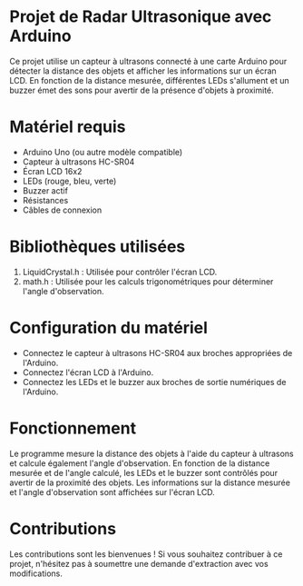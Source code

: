 # Projet de Radar Ultrasonique avec Arduino
Ce projet utilise un capteur à ultrasons connecté à une carte Arduino pour détecter la distance des objets et afficher les informations sur un écran LCD. En fonction de la distance mesurée, différentes LEDs s'allument et un buzzer émet des sons pour avertir de la présence d'objets à proximité.

# Matériel requis
* Arduino Uno (ou autre modèle compatible)
* Capteur à ultrasons HC-SR04
* Écran LCD 16x2
* LEDs (rouge, bleu, verte)
* Buzzer actif
* Résistances
* Câbles de connexion
# Bibliothèques utilisées
1. LiquidCrystal.h : Utilisée pour contrôler l'écran LCD.
2. math.h : Utilisée pour les calculs trigonométriques pour déterminer l'angle d'observation.
# Configuration du matériel
- Connectez le capteur à ultrasons HC-SR04 aux broches appropriées de l'Arduino.
- Connectez l'écran LCD à l'Arduino.
- Connectez les LEDs et le buzzer aux broches de sortie numériques de l'Arduino.
# Fonctionnement
Le programme mesure la distance des objets à l'aide du capteur à ultrasons et calcule également l'angle d'observation. En fonction de la distance mesurée et de l'angle calculé, les LEDs et le buzzer sont contrôlés pour avertir de la proximité des objets. Les informations sur la distance mesurée et l'angle d'observation sont affichées sur l'écran LCD.

# Contributions
Les contributions sont les bienvenues ! Si vous souhaitez contribuer à ce projet, n'hésitez pas à soumettre une demande d'extraction avec vos modifications.

